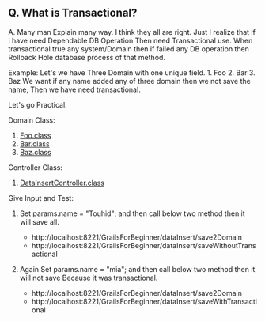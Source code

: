 ## Q. What is Transactional?
A. Many man Explain many way. I think they all are right. Just I realize that if i have need Dependable DB Operation
 Then need Transactional use. When transactional true any system/Domain then if failed any DB operation then Rollback Hole database process of that method.
 
 Example:
    Let's we have Three Domain with one unique field.
    1. Foo
    2. Bar
    3. Baz
    We want if any name added any of three domain then we not save the name, Then we have need transactional.
    
Let's go Practical.

Domain Class:

1. [Foo.class](https://github.com/hmtmcse/grails/blob/master/project/GrailsForBeginner/grails-app/domain/com/miaisoft/tutotial/gorm/transactionaltest/Foo.groovy)
2. [Bar.class](https://github.com/hmtmcse/grails/blob/master/project/GrailsForBeginner/grails-app/domain/com/miaisoft/tutotial/gorm/transactionaltest/Bar.groovy)
2. [Baz.class](https://github.com/hmtmcse/grails/blob/master/project/GrailsForBeginner/grails-app/domain/com/miaisoft/tutotial/gorm/transactionaltest/Baz.groovy)



Controller Class:

1. [DataInsertController.class](https://github.com/hmtmcse/grails/blob/master/project/GrailsForBeginner/grails-app/controllers/com/miaisoft/tutotial/gorm/transactionaltest/DataInsertController.groovy)

Give Input and Test:

1. Set params.name = "Touhid"; and then call below two method then it will save all.
    + http://localhost:8221/GrailsForBeginner/dataInsert/save2Domain
    + http://localhost:8221/GrailsForBeginner/dataInsert/saveWithoutTransactional
    
2. Again Set params.name = "mia"; and then call below two method then it will not save Because it was transactional.
    + http://localhost:8221/GrailsForBeginner/dataInsert/save2Domain
    + http://localhost:8221/GrailsForBeginner/dataInsert/saveWithTransactional

